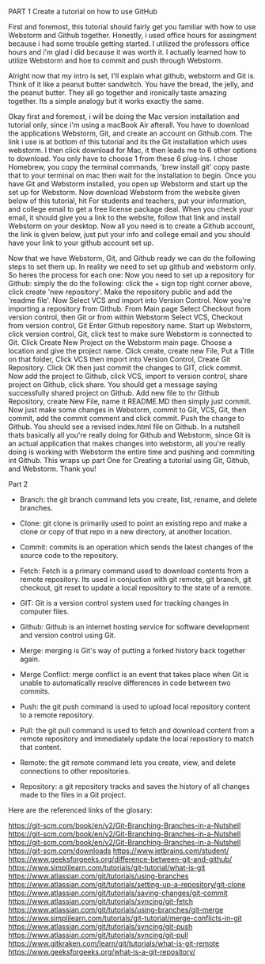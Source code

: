 PART 1 
Create a tutorial on how to use GitHub

First and foremost, this tutorial should fairly get you familiar with how to use Webstorm and Github together.
Honestly, i used office hours for assingment because i had some trouble getting started. I utilized the professors office hours and i'm glad i did because
it was worth it. I actually learned how to utilize Webstorm and hoe to commit and push through Webstorm.

Alright now that my intro is set, I'll explain what github, webstorm and Git is. 
Think of it like a peanut butter sandwitch. You have the bread, the jelly, and the peanut butter.
They all go together and ironically taste amazing together. Its a simple analogy but it works exactly the same.

Okay first and foremost, i will be doing the Mac version installation and tutorial only, 
since i'm using a macBook Air afterall. You have to download the applications Webstorm, Git, and create an account
on Github.com. The link i use is at bottom of this tutorial and its the Git installation which uses webstorm.
I then click download for Mac, it then leads me to 6 other options to download. You only have to choose 1 from these 6 plug-ins.
I chose Homebrew, you copy the terminal commands, 'brew install git' copy paste that to your terminal on mac then wait for the installation to begin.
Once you have Git and Webstorm installed, you open up Webstorm and start up the set up for Webstorm. Now download Webstorm from the website
given below of this tutorial, hit For students and teachers, put your information, and college email to get a free license package deal. 
When you check your email, it should give you a link to the website, follow that link and install Webstorm on your desktop. Now all you need is to create a 
Github account, the link is given below, just put your info and college email and you should have your link to your github account set up.

Now that we have Webstorm, Git, and Github ready we can do the following steps to set them up.
In reality we need to set up github and webstorm only. So heres the process for each one:
Now you need to set up a repository for Github: simply the do the following: click the + sign top right corner above, click create 'new repository'.
Make the repository public and add the 'readme file'. Now Select VCS and import into Version Control. Now you're importing a repository from Github.
From Main page Select Checkout from version control, then Git or from within Webstorm Select VCS, Checkout from version control, Git  Enter Github repository name.
Start up Webstorm, click version control, Git, click test to make sure Webstorm is connected to Git. Click Create New Project on the Webstorm main page.
Choose a location and give the project name. Click create, create new File, Put a Title on that folder, Click VCS then import into Version Control, Create Git Repository. 
Click OK then just commit the changes to GIT, click commit. Now add the project to Github, click VCS, import to version control, share project on Github, click share.
You should get a message saying successfully shared project on Github. Add new file to thr Github Repository, create New File, name it README.MD then simply just commit.
Now just make some changes in Webstorm, commit to Git, VCS, Git, then commit, add the commit comment and click commit. Push the change to Github. You should see a revised index.html file on Github.
In a nutshell thats basically all you're really doing for Github and Webstorm, since Git is an actual application that makes changes into webstorm, all you're really doing is working with Webstorm the entire time and pushing and commiting int
Github. This wraps up part One for Creating a tutorial using Git, Github, and Webstorm. Thank you!

Part 2

- Branch: the git branch command lets you create, list, rename, and delete branches.

- Clone: git clone is primarily used to point an existing repo and make a clone or copy of that repo in a new directory, at another location.

- Commit: commits is an operation which sends the latest changes of the source code to the repository.

- Fetch: Fetch is a primary command used to download contents from a remote repository. Its used in conjuction with git remote, git branch, git checkout, git reset to update a local repository to the state of a remote.

- GIT: Git is a version control system used for tracking changes in computer files.

- Github: Github is an internet hosting service for software development and version control using Git.

- Merge: merging is Git's way of putting a forked history back together again.

- Merge Conflict: merge conflict is an event that takes place when Git is unable to automatically resolve differences in code between two commits.

- Push: the git push command is used to upload local repository content to a remote repository.

- Pull: the git pull command is used to fetch and download content from a remote repository and immediately update the local repostiory to match that content.

- Remote: the git remote command lets you create, view, and delete connections to other repositories.

- Repository: a git repository tracks and saves the history of all changes made to the files in a Git project.

Here are the referenced links of the glosary:

https://git-scm.com/book/en/v2/Git-Branching-Branches-in-a-Nutshell
https://git-scm.com/book/en/v2/Git-Branching-Branches-in-a-Nutshell
https://git-scm.com/book/en/v2/Git-Branching-Branches-in-a-Nutshell
https://git-scm.com/downloads
https://www.jetbrains.com/student/
https://www.geeksforgeeks.org/difference-between-git-and-github/
https://www.simplilearn.com/tutorials/git-tutorial/what-is-git
https://www.atlassian.com/git/tutorials/using-branches
https://www.atlassian.com/git/tutorials/setting-up-a-repository/git-clone
https://www.atlassian.com/git/tutorials/saving-changes/git-commit
https://www.atlassian.com/git/tutorials/syncing/git-fetch
https://www.atlassian.com/git/tutorials/using-branches/git-merge
https://www.simplilearn.com/tutorials/git-tutorial/merge-conflicts-in-git
https://www.atlassian.com/git/tutorials/syncing/git-push
https://www.atlassian.com/git/tutorials/syncing/git-pull
https://www.gitkraken.com/learn/git/tutorials/what-is-git-remote
https://www.geeksforgeeks.org/what-is-a-git-repository/